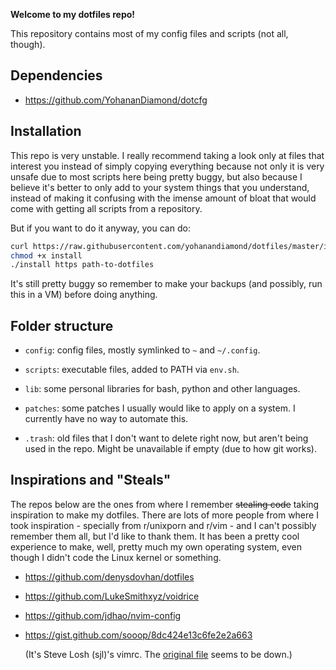 **Welcome to my dotfiles repo!**

This repository contains most of my config files and scripts (not all,
though).

## Dependencies

- https://github.com/YohananDiamond/dotcfg

## Installation

This repo is very unstable. I really recommend taking a look only at
files that interest you instead of simply copying everything because
not only it is very unsafe due to most scripts here being pretty
buggy, but also because I believe it's better to only add to your
system things that you understand, instead of making it confusing with
the imense amount of bloat that would come with getting all scripts
from a repository.

But if you want to do it anyway, you can do:

```bash
curl https://raw.githubusercontent.com/yohanandiamond/dotfiles/master/install > install
chmod +x install
./install https path-to-dotfiles
```

It's still pretty buggy so remember to make your backups (and
possibly, run this in a VM) before doing anything.

## Folder structure

* `config`: config files, mostly symlinked to `~` and `~/.config`.

* `scripts`: executable files, added to PATH via `env.sh`.

* `lib`: some personal libraries for bash, python and other languages.

* `patches`: some patches I usually would like to apply on a system. I
  currently have no way to automate this.

* `.trash`: old files that I don't want to delete right now, but aren't
  being used in the repo. Might be unavailable if empty (due to how
  git works).

## Inspirations and "Steals"

The repos below are the ones from where I remember ~~stealing code~~
taking inspiration to make my dotfiles. There are lots of more people
from where I took inspiration - specially from r/unixporn and r/vim -
and I can't possibly remember them all, but I'd like to thank them. It
has been a pretty cool experience to make, well, pretty much my own
operating system, even though I didn't code the Linux kernel or
something.

* https://github.com/denysdovhan/dotfiles

* https://github.com/LukeSmithxyz/voidrice

* https://github.com/jdhao/nvim-config

* https://gist.github.com/sooop/8dc424e13c6fe2e2a663

  (It's Steve Losh (sjl)'s vimrc. The [original file](https://bitbucket.org/sjl/dotfiles/src/tip/vim/vimrc) seems to be down.)
